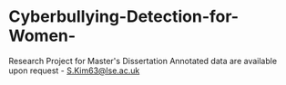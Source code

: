 # Cyberbullying-Detection-for-Women-
Research Project for Master's Dissertation
Annotated data are available upon request - S.Kim63@lse.ac.uk 
